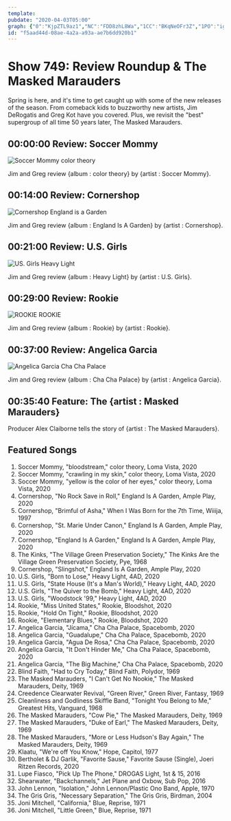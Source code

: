 ```yaml
---
template: 
pubdate: "2020-04-03T05:00"
graph: {"0":"KjpZTL9az1","NC":"FDD8zhL8Wa","1CC":"BKqNeOFr3Z","1PO":"igBQ4zjvCH","Z0":"1ffBFZ6JH4"}
id: "f5aad44d-08ae-4a2a-a93a-ae7b6dd920b1"
---
```






# Show 749: Review Roundup & The Masked Marauders

Spring is here, and it's time to get caught up with some of the new releases of the season. From comeback kids to buzzworthy new artists, Jim DeRogatis and Greg Kot have you covered. Plus, we revisit the "best" supergroup of all time 50 years later, The Masked Marauders.



## 00:00:00 Review: Soccer Mommy

![Soccer Mommy color theory](https://static.soundopinions.org/assets/749/012.jpg)

Jim and Greg review {album : color theory} by {artist : Soccer Mommy}.



## 00:14:00 Review: Cornershop

![Cornershop England is a Garden](https://static.soundopinions.org/assets/749/NC1.jpg)

Jim and Greg review {album : England Is A Garden} by {artist : Cornershop}.



## 00:21:00 Review: U.S. Girls

![US. Girls Heavy Light](https://static.soundopinions.org/assets/749/P012.jpg)

Jim and Greg review {album : Heavy Light} by {artist : U.S. Girls}.



## 00:29:00 Review: Rookie

![ROOKIE ROOKIE](https://static.soundopinions.org/assets/749/1CC13.jpg)

Jim and Greg review {album : Rookie} by {artist : Rookie}.



## 00:37:00 Review: Angelica Garcia

![Angelica Garcia Cha Cha Palace](https://static.soundopinions.org/assets/749/1PO1.jpg)

Jim and Greg review {album : Cha Cha Palace} by {artist : Angelica Garcia}.



## 00:35:40 Feature: The {artist : Masked Marauders}

Producer Alex Claiborne tells the story of {artist : The Masked Marauders}.



## Featured Songs

1. Soccer Mommy, "bloodstream," color theory, Loma Vista, 2020
2. Soccer Mommy, "crawling in my skin," color theory, Loma Vista, 2020
3. Soccer Mommy, "yellow is the color of her eyes," color theory, Loma Vista, 2020
4. Cornershop, "No Rock Save in Roll," England Is A Garden, Ample Play, 2020
5. Cornershop, "Brimful of Asha," When I Was Born for the 7th Time, Wiiija, 1997
6. Cornershop, "St. Marie Under Canon," England Is A Garden, Ample Play, 2020
7. Cornershop, "England Is A Garden," England Is A Garden, Ample Play, 2020
8. The Kinks, "The Village Green Preservation Society," The Kinks Are the Village Green Preservation Society, Pye, 1968
9. Cornershop, "Slingshot," England Is A Garden, Ample Play, 2020
10. U.S. Girls, "Born to Lose," Heavy Light, 4AD, 2020
11. U.S. Girls, "State House (It's a Man's World)," Heavy Light, 4AD, 2020
12. U.S. Girls, "The Quiver to the Bomb," Heavy Light, 4AD, 2020
13. U.S. Girls, "Woodstock '99," Heavy Light, 4AD, 2020
14. Rookie, "Miss United States," Rookie, Bloodshot, 2020
15. Rookie, "Hold On Tight," Rookie, Bloodshot, 2020
16. Rookie, "Elementary Blues," Rookie, Bloodshot, 2020
17. Angelica Garcia, "Jícama," Cha Cha Palace, Spacebomb, 2020
18. Angelica Garcia, "Guadalupe," Cha Cha Palace, Spacebomb, 2020
19. Angelica Garcia, "Agua De Rosa," Cha Cha Palace, Spacebomb, 2020
20. Angelica Garcia, "It Don't Hinder Me," Cha Cha Palace, Spacebomb, 2020
21. Angelica Garcia, "The Big Machine," Cha Cha Palace, Spacebomb, 2020
22. Blind Faith, "Had to Cry Today," Blind Faith, Polydor, 1969
23. The Masked Marauders, "I Can't Get No Nookie," The Masked Marauders, Deity, 1969
24. Creedence Clearwater Revival, "Green River," Green River, Fantasy, 1969
25. Cleanliness and Godliness Skiffle Band, "Tonight You Belong to Me," Greatest Hits, Vanguard, 1968
26. The Masked Marauders, "Cow Pie," The Masked Marauders, Deity, 1969
27. The Masked Marauders, "Duke of Earl," The Masked Marauders, Deity, 1969
28. The Masked Marauders, "More or Less Hudson's Bay Again," The Masked Marauders, Deity, 1969
29. Klaatu, "We're off You Know," Hope, Capitol, 1977
30. Bertholet & DJ Garlik, "Favorite Sause," Favorite Sause (Single), Joeri Ritzen Records, 2020
31. Lupe Fiasco, "Pick Up The Phone," DROGAS Light, 1st & 15, 2016
32. Shearwater, "Backchannels," Jet Plane and Oxbow, Sub Pop, 2016
33. John Lennon, "Isolation," John Lennon/Plastic Ono Band, Apple, 1970
34. The Gris Gris, "Necessary Separation," The Gris Gris, Birdman, 2004
35. Joni Mitchell, "California," Blue, Reprise, 1971
36. Joni Mitchell, "Little Green," Blue, Reprise, 1971